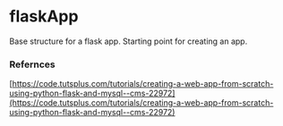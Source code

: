 # flaskApp

Base structure for a flask app. Starting point for creating an app.

### Refernces
[https://code.tutsplus.com/tutorials/creating-a-web-app-from-scratch-using-python-flask-and-mysql--cms-22972](https://code.tutsplus.com/tutorials/creating-a-web-app-from-scratch-using-python-flask-and-mysql--cms-22972)
